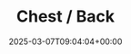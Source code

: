 ---
title: Chest / Back
id: d4ac9a15-5289-450d-9962-d0ed276171a1
date: 2025-03-07T09:04:04+00:00
tags: []
type: 'hevy'
totalWeightInKg: 3,260kg
duration: 13 min
# Disable SEO for this post
outputs: ["HTML"]
robots: "noindex, nofollow"
---